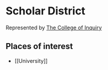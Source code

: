 # Scholar District

Represented by [The College of Inquiry](../../People/The%20College%20of%20Inquiry/index.md)

## Places of interest
- [[University]]
